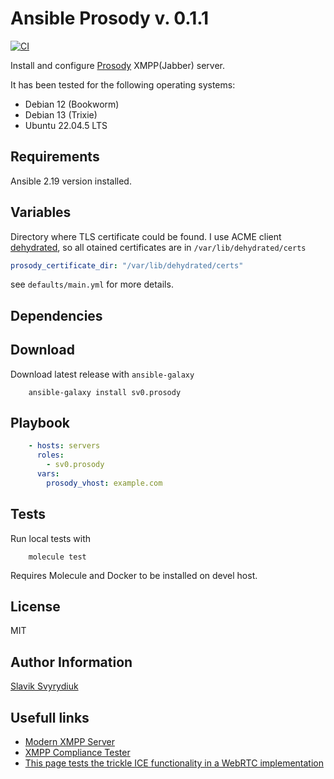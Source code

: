Ansible Prosody v. 0.1.1
========================

[![CI](https://github.com/sv0/ansible-prosody/actions/workflows/ci.yml/badge.svg)](https://github.com/sv0/ansible-prosody/actions/workflows/ci.yml)

Install and configure [Prosody](http://prosody.im/) XMPP(Jabber) server.

It has been tested for the following operating systems:

- Debian 12 (Bookworm)
- Debian 13 (Trixie)
- Ubuntu 22.04.5 LTS

Requirements
------------

Ansible 2.19 version installed.

Variables
---------

Directory where TLS certificate could be found.
I use ACME client [dehydrated](https://dehydrated.io),
so all otained certificates are in `/var/lib/dehydrated/certs`

```yaml
prosody_certificate_dir: "/var/lib/dehydrated/certs"
```

see `defaults/main.yml` for more details.

Dependencies
------------

Download
--------

Download latest release with `ansible-galaxy`

```shell
    ansible-galaxy install sv0.prosody
```

Playbook
--------

```yaml
    - hosts: servers
      roles:
        - sv0.prosody
      vars:
        prosody_vhost: example.com
```

Tests
-----

Run local tests with

```shell
    molecule test
```

Requires Molecule and Docker to be installed on devel host.

License
-------

MIT

Author Information
------------------

[Slavik Svyrydiuk](https://slavik.svyrydiuk.eu/about.html)

Usefull links
-------------

- [Modern XMPP Server](https://docs.trueelena.org/self_hosting/modern_xmpp_server/index.html)
- [XMPP Compliance Tester](https://compliance.conversations.im)
- [This page tests the trickle ICE functionality in a WebRTC implementation](https://webrtc.github.io/samples/src/content/peerconnection/trickle-ice/)
